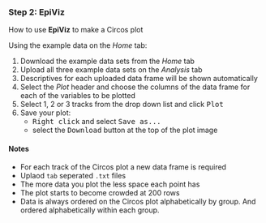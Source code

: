 <div class="well well-lg">
<h3>Step 2: <strong>EpiViz</strong></h3>
<p align="justify">How to use <strong>EpiViz</strong> to make a Circos plot</p>
</div>

<p> Using the example data on the <i>Home</i> tab:
<ol>
  <li>Download the example data sets from the <i>Home</i> tab</li>
  <li>Upload all three example data sets on the <i>Analysis</i> tab</li>
  <li>Descriptives for each uploaded data frame will be shown automatically</li>
  <li>Select the <i>Plot</i> header and choose the columns of the data frame for each of the variables to be plotted</li>
  <li>Select 1, 2 or 3 tracks from the drop down list and click <kbd>Plot</kbd></li>
  <li>Save your plot:
    <ul>
      <li><kbd>Right click</kbd> and select <kbd>Save as...</kbd></li>
      <li>select the <kbd>Download</kbd> button at the top of the plot image</li>
    </ul>
  </li>
</ol>

<h4>Notes</h4>
<ul>
<li>For each track of the Circos plot a new data frame is required</li>
<li>Uplaod <code>tab</code> seperated <code>.txt</code> files</li>
<li>The more data you plot the less space each point has</li>
<li>The plot starts to become crowded at 200 rows</li>
<li>Data is always ordered on the Circos plot alphabetically by group. And ordered alphabetically within each group.</li>
</ul>
